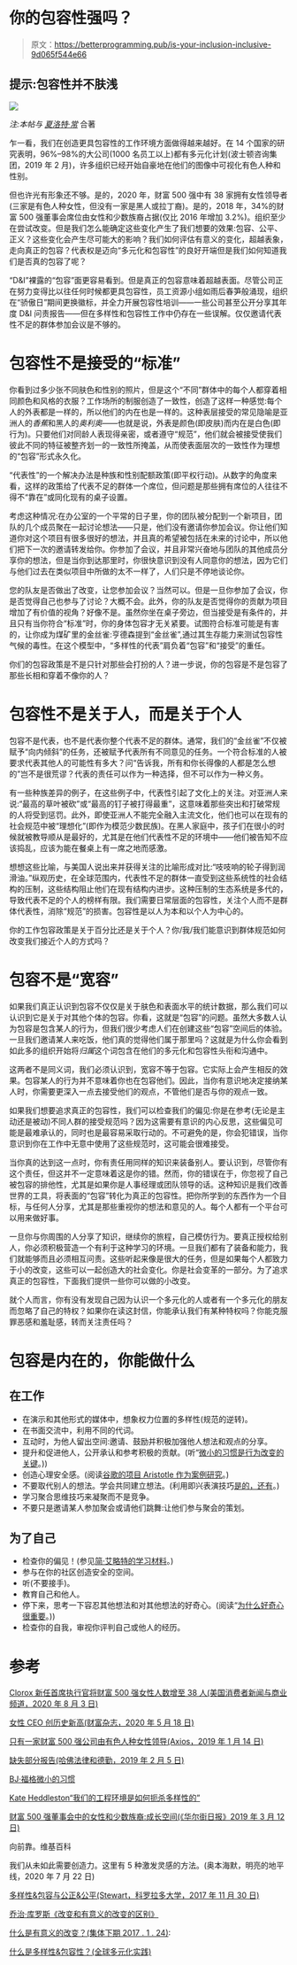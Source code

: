 # 你的包容性强吗？

> 原文：<https://betterprogramming.pub/is-your-inclusion-inclusive-9d065f544e66>

## **提示:包容性并不肤浅**

![](img/3d64d9c2a39ef4d40f1264ffaad5df3a.png)

*注:本帖与* [*夏洛特·常*](https://www.linkedin.com/in/charlotte-chang-b657421/) 合著

乍一看，我们在创造更具包容性的工作环境方面做得越来越好。在 14 个国家的研究表明，96%–98%的大公司(1000 名员工以上)都有多元化计划(波士顿咨询集团，2019 年 2 月)，许多组织已经开始自豪地在他们的图像中可视化有色人种和性别。

但也许光有形象还不够。是的，2020 年，财富 500 强中有 38 家拥有女性领导者(三家是有色人种女性，但没有一家是黑人或拉丁裔)。是的，2018 年，34%的财富 500 强董事会席位由女性和少数族裔占据(仅比 2016 年增加 3.2%)。组织至少在尝试改变。但是我们怎么能确定这些变化产生了我们想要的效果:包容、公平、正义？这些变化会产生尽可能大的影响？我们如何评估有意义的变化，超越表象，走向真正的包容？代表权是迈向“多元化和包容性”的良好开端但是我们如何知道我们是否真的包容了呢？

“D&I”裸露的“包容”面更容易看到。但是真正的包容意味着超越表面。尽管公司正在努力变得比以往任何时候都更具包容性，员工资源小组如雨后春笋般涌现，组织在“骄傲日”期间更换徽标，并全力开展包容性培训——一些公司甚至公开分享其年度 D&I 问责报告——但在多样性和包容性工作中仍存在一些误解。仅仅邀请代表性不足的群体参加会议是不够的。

# 包容性不是接受的“标准”

你看到过多少张不同肤色和性别的照片，但是这个“不同”群体中的每个人都穿着相同颜色和风格的衣服？工作场所的制服创造了一致性，创造了这样一种感觉:每个人的外表都是一样的，所以他们的内在也是一样的。这种表层接受的常见隐喻是亚洲人的*香蕉*和黑人的*奥利奥*——也就是说，外表是颜色(即皮肤)而内在是白色(即行为)。只要他们对同龄人表现得亲密，或者遵守“规范”，他们就会被接受使我们彼此不同的特征被整齐划一的一致性所掩盖，从而使表面层次的一致性作为理想的“包容”形式永久化。

“代表性”的一个解决办法是种族和性别配额政策(即平权行动)。从数字的角度来看，这样的政策给了代表不足的群体一个席位，但问题是那些拥有席位的人往往不得不“靠在”或同化现有的桌子设置。

考虑这种情况:在办公室的一个平常的日子里，你的团队被分配到一个新项目，团队的几个成员聚在一起讨论想法——只是，他们没有邀请你参加会议。你让他们知道你对这个项目有很多很好的想法，并且真的希望被包括在未来的讨论中，所以他们把下一次的邀请转发给你。你参加了会议，并且非常兴奋地与团队的其他成员分享你的想法，但是当你到达那里时，你很快意识到没有人同意你的想法，因为它们与他们过去在类似项目中所做的太不一样了，人们只是不停地谈论你。

您的队友是否做出了改变，让您参加会议？当然可以。但是一旦你参加了会议，你是否觉得自己也参与了讨论？大概不会。此外，你的队友是否觉得你的贡献为项目增加了有价值的视角？好像不是。虽然你坐在桌子旁边，但当接受是有条件的，并且只有当你符合“标准”时，你的身体包容才无关紧要。试图符合标准可能是有害的，让你成为煤矿里的金丝雀:亨德森提到“金丝雀”,通过其生存能力来测试包容性气候的毒性。在这个模型中，“多样性的代表”肩负着“包容”和“接受”的重任。

你们的包容政策是不是只针对那些会打扮的人？进一步说，你的包容是不是包容了那些长相和穿着不像你的人？

# 包容性不是关于人，而是关于个人

包容不是代表，也不是代表你整个代表不足的群体。通常，我们的“金丝雀”不仅被赋予“向内倾斜”的任务，还被赋予代表所有不同意见的任务。一个符合标准的人被要求代表其他人的可能性有多大？问“告诉我，所有和你长得像的人都是怎么想的”岂不是很荒谬？代表的责任可以作为一种选择，但不可以作为一种义务。

有一些种族差异的例子，在这些例子中，代表性引起了文化上的关注。对亚洲人来说:“最高的草叶被砍”或“最高的钉子被打得最重”，这意味着那些突出和打破常规的人将受到惩罚。此外，即使亚洲人不能完全融入主流文化，他们也可以在现有的社会规范中被“理想化”(即作为模范少数民族)。在黑人家庭中，孩子们在很小的时候就被教导顺从是最好的，尤其是在他们代表性不足的环境中——他们被告知不应该捣乱，应该为能在餐桌上有一席之地而感激。

想想这些比喻，与美国人说出来并获得关注的比喻形成对比:“吱吱响的轮子得到润滑油。”纵观历史，在全球范围内，代表性不足的群体一直受到这些系统性的社会结构的压制，这些结构阻止他们在现有结构内进步。这种压制的生态系统是多代的，导致代表不足的个人的榜样有限。我们需要日常层面的包容性，关注个人而不是群体代表性，消除“规范”的损害。包容性是以人为本和以个人为中心的。

你的工作包容政策是关于百分比还是关于个人？你/我/我们能意识到群体规范如何改变我们接近个人的方式吗？

# 包容不是“宽容”

如果我们真正认识到包容不仅仅是关于肤色和表面水平的统计数据，那么我们可以认识到它是关于对其他个体的包容。你看，这就是“包容”的问题。虽然大多数人认为包容是包含某人的行为，但我们很少考虑人们在创建这些“包容”空间后的体验。一旦我们邀请某人来吃饭，他们真的觉得他们属于那里吗？这就是为什么你会看到如此多的组织开始将*归属*这个词包含在他们的多元化和包容性头衔和沟通中。

这两者不是同义词，我们必须认识到，宽容不等于包容。它实际上会产生相反的效果。包容某人的行为并不意味着你也在包容他们。因此，当你有意识地决定接纳某人时，你需要更深入一点去接受他们的观点，不管他们是否与你的观点一致。

如果我们想要追求真正的包容性，我们可以检查我们的偏见:你是在参考(无论是主动还是被动)不同人群的接受规范吗？因为这需要有意识的内心反思，这些偏见可能是最难承认的，同时也是最容易采取行动的。不可避免的是，你会犯错误，当你意识到你在工作中无意中使用了这些规范时，这可能会很难接受。

当你真的达到这一点时，你有责任用同样的知识来装备别人。要认识到，尽管你有这个责任，但这并不一定意味着这是你的错。然而，你的错误在于，你忽视了自己被包容的排他性，尤其是如果你是人事经理或团队领导的话。这种知识是我们改善世界的工具，将表面的“包容”转化为真正的包容性。把你所学到的东西作为一个目标，与任何人分享，尤其是那些重视你的想法和意见的人。每个人都有一个平台可以用来做好事。

一旦你与你周围的人分享了知识，继续你的旅程，自己模仿行为。要真正授权给别人，你必须积极营造一个有利于这种学习的环境。一旦我们都有了装备和能力，我们就能够而且必须相互问责。这些听起来像是很大的任务，但是如果每个人都致力于小的改变，这些可以一起创造大的社会变化。你是社会变革的一部分。为了追求真正的包容性，下面我们提供一些你可以做的小改变。

就个人而言，你有没有发现自己因为认识一个多元化的人或者有一个多元化的朋友而忽略了自己的特权？如果你在读这封信，你能承认我们有某种特权吗？你能克服罪恶感和羞耻感，转而关注责任吗？

# 包容是内在的，你能做什么

## 在工作

*   在演示和其他形式的媒体中，想象权力位置的多样性(规范的逆转)。
*   在书面交流中，利用不同的代词。
*   互动时，为他人留出空间:邀请、鼓励并积极加强他人想法和观点的分享。
*   提升和促进他人，公开承认和参考积极的贡献。(听“[微小的习惯是行为改变的关键](https://www.npr.org/2020/02/25/809256398/tiny-habits-are-the-key-to-behavioral-change)。))
*   创造心理安全感。(阅读[谷歌的项目 Aristotle 作为案例研究](https://www.nytimes.com/2016/02/28/magazine/what-google-learned-from-its-quest-to-build-the-perfect-team.html)。)
*   不要取代别人的想法。学会共同建立想法。(利用即兴表演技巧[是的，还有](https://www.forbes.com/sites/forbescoachescouncil/2017/04/06/leading-with-a-yes-and/#5469440a588e)。)
*   学习聚合思维技巧来凝聚而不是竞争。
*   不要只是邀请某人参加聚会或请他们跳舞:让他们参与聚会的策划。

## 为了自己

*   检查你的偏见！(参见[简·艾略特的学习材料](https://janeelliott.com/typical-statements)。)
*   参与在你的社区创造安全的空间。
*   听(不要接手)。
*   教育自己和他人。
*   停下来，思考一下容忍其他想法和对其他想法的好奇心。(阅读“[为什么好奇心很重要](https://hbr.org/2018/09/curiosity)。))
*   检查你的自我，审视你评判自己或他人的经历。

# 参考

[Clorox 新任首席执行官将财富 500 强女性人数增至 38 人(美国消费者新闻与商业频道，2020 年 8 月 3 日)](https://www.cnbc.com/2020/08/03/cloroxs-new-ceo-will-increase-the-number-of-fortune-500-women-to-38.html)

[女性 CEO 创历史新高(财富杂志，2020 年 5 月 18 日)](https://fortune.com/2020/05/18/women-ceos-fortune-500-2020/)

[只有一家财富 500 强公司由有色人种女性领导(Axios，2019 年 1 月 14 日)](https://www.axios.com/fortune-500-no-women-of-color-ceos-3d42619c-967b-47d2-b94c-659527b22ee3.html)

[缺失部分报告(哈佛法律和德勤，2019 年 2 月 5 日)](https://corpgov.law.harvard.edu/2019/02/05/missing-pieces-report-the-2018-board-diversity-census-of-women-and-minorities-on-fortune-500-boards/)

[BJ·福格微小的习惯](https://www.tinyhabits.com/)

[Kate Heddleston“我们的工程环境是如何扼杀多样性的”](https://www.kateheddleston.com/blog/how-our-engineering-environments-are-killing-diversity-introduction)

[财富 500 强董事会中的女性和少数族裔:成长空间(《华尔街日报》2019 年 3 月 12 日)](https://deloitte.wsj.com/riskandcompliance/2019/03/12/women-and-minorities-on-fortune-500-boards-more-room-to-grow/)

向前靠。维基百科

我们从未如此需要创造力。这里有 5 种激发灵感的方法。(奥本海默，明亮的地平线，2020 年 7 月 22 日)

[多样性&包容与公正&公平(Stewart，科罗拉多大学，2017 年 11 月 30 日)](https://sehd.ucdenver.edu/impact/2017/11/30/diversity-inclusion-versus-justice-equity/)

[乔治·库罗斯《改变和有意义的改变的区别》](https://georgecouros.ca/blog/archives/6785)

[什么是有意义的改变？(集体下期 2017 . 1 . 24)](https://collectivenext.com/blog/what-is-meaningful-change/):

[什么是多样性&包容性？(全球多元化实践)](https://globaldiversitypractice.com/what-is-diversity-inclusion/)
